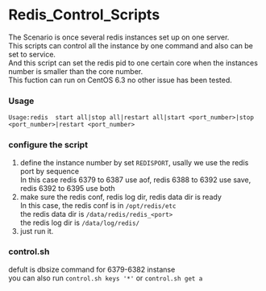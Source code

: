 Redis_Control_Scripts
=====================

The Scenario is once several redis instances set up on one server.  
This scripts can control all the instance by one command and also can be set to service.  
And this script can set the redis pid to one certain core when the instances number is smaller than the core number.  
This fuction can run on CentOS 6.3 no other issue has been tested.

### Usage  
`Usage:redis  start all|stop all|restart all|start <port_number>|stop <port_number>|restart <port_number>`  

### configure the script  
1. define the instance number by set `REDISPORT`, usally we use the redis port by sequence  
   In this case redis 6379 to 6387 use aof, redis 6388 to 6392 use save, redis 6392 to 6395 use both
2. make sure the redis conf, redis log dir, redis data dir is ready  
   In this case, the redis conf is in `/opt/redis/etc`  
   the redis data dir is `/data/redis/redis_<port>`  
   the redis log  dir is `/data/log/redis/`    
3. just run it.  

### control.sh  
defult is dbsize command for 6379-6382 instanse  
you can also run `control.sh keys '*'` or `control.sh get a`
